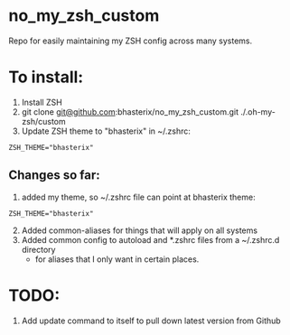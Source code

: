 # no_my_zsh_custom
Repo for easily maintaining my ZSH config across many systems.

# To install:
1. Install ZSH 
2. git clone git@github.com:bhasterix/no_my_zsh_custom.git ./.oh-my-zsh/custom
3. Update ZSH theme to "bhasterix" in ~/.zshrc:
```
ZSH_THEME="bhasterix"
```

## Changes so far:
1. added my theme, so ~/.zshrc file can point at bhasterix theme:
```
ZSH_THEME="bhasterix"
```

2. Added common-aliases for things that will apply on all systems
3. Added common config to autoload and *.zshrc files from a ~/.zshrc.d directory
    - for aliases that I only want in certain places.


# TODO:
1. Add update command to itself to pull down latest version from Github


